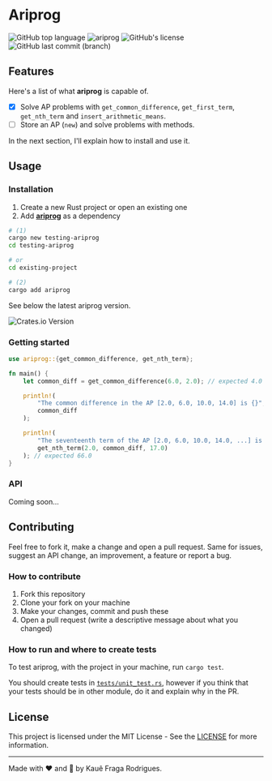# Ariprog

![GitHub top language](https://img.shields.io/github/languages/top/kauefraga/ariprog)
![ariprog](https://img.shields.io/badge/ariprog-b7410e)
![GitHub's license](https://img.shields.io/github/license/kauefraga/ariprog)
![GitHub last commit (branch)](https://img.shields.io/github/last-commit/kauefraga/ariprog/main)

## Features

Here's a list of what **ariprog** is capable of.

- [x] Solve AP problems with `get_common_difference`, `get_first_term`, `get_nth_term` and `insert_arithmetic_means`.
- [ ] Store an AP (`new`) and solve problems with methods.

In the next section, I'll explain how to install and use it.

## Usage

### Installation

1. Create a new Rust project or open an existing one
2. Add [**ariprog**](https://crates.io/crates/ariprog) as a dependency

```bash
# (1)
cargo new testing-ariprog
cd testing-ariprog

# or
cd existing-project

# (2)
cargo add ariprog
```

See below the latest ariprog version.

![Crates.io Version](https://img.shields.io/crates/v/ariprog)

### Getting started

```rust
use ariprog::{get_common_difference, get_nth_term};

fn main() {
    let common_diff = get_common_difference(6.0, 2.0); // expected 4.0

    println!(
        "The common difference in the AP [2.0, 6.0, 10.0, 14.0] is {}",
        common_diff
    );

    println!(
        "The seventeenth term of the AP [2.0, 6.0, 10.0, 14.0, ...] is {}",
        get_nth_term(2.0, common_diff, 17.0)
    ); // expected 66.0
}
```

### API

Coming soon...

## Contributing

Feel free to fork it, make a change and open a pull request. Same for issues, suggest an API change, an improvement, a feature or report a bug.

### How to contribute

1. Fork this repository
2. Clone your fork on your machine
3. Make your changes, commit and push these
4. Open a pull request (write a descriptive message about what you changed)

### How to run and where to create tests

To test ariprog, with the project in your machine, run `cargo test`.

You should create tests in [`tests/unit_test.rs`](tests/unit_test.rs), however if you think that your tests should be in other module, do it and explain why in the PR.

## License

This project is licensed under the MIT License - See the [LICENSE](https://github.com/kauefraga/ariprog/blob/main/LICENSE) for more information.

---

Made with ❤ and 🦀 by Kauê Fraga Rodrigues.
